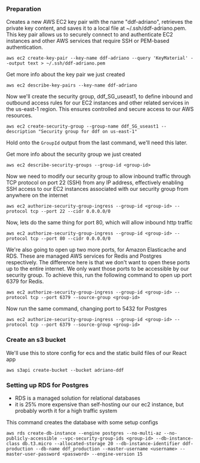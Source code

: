 ### Preparation
Creates a new AWS EC2 key pair with the name "ddf-adriano", retrieves the private key content, and saves it to a local file at ~/.ssh/ddf-adriano.pem.  This key pair allows us to securely connect to and authenticate EC2 instances and other AWS services that require SSH or PEM-based authentication.
```
aws ec2 create-key-pair --key-name ddf-adriano --query 'KeyMaterial' --output text > ~/.ssh/ddf-adriano.pem
```

Get more info about the key pair we just created
```
aws ec2 describe-key-pairs --key-name ddf-adriano
```

Now we'll create the security group, ddf_SG_useast1, to define inbound and outbound access rules for our EC2 instances and other related services in the us-east-1 region. This ensures controlled and secure access to our AWS resources.
```
aws ec2 create-security-group --group-name ddf_SG_useast1 --description "Security group for ddf on us-east-1"
```

Hold onto the `GroupId` output from the last command, we'll need this later.

Get more info about the security group we just created
```
aws ec2 describe-security-groups --group-id <group-id>
```

Now we need to modify our security group to allow inbound traffic through TCP protocol on port 22 (SSH) from any IP address, effectively enabling SSH access to our EC2 instances associated with our security group from anywhere on the internet
```
aws ec2 authorize-security-group-ingress --group-id <group-id> --protocol tcp --port 22 --cidr 0.0.0.0/0
```

Now, lets do the same thing for port 80, which will allow inbound http traffic
```
aws ec2 authorize-security-group-ingress --group-id <group-id> --protocol tcp --port 80 --cidr 0.0.0.0/0
```

We're also going to open up two more ports, for Amazon Elasticache and RDS.  These are managed AWS services for Redis and Postgres respectively.  The difference here is that we don't want to open these ports up to the entire internet.  We only want those ports to be accessible by our security group.  To achieve this, run the following command to open up port 6379 for Redis.
```
aws ec2 authorize-security-group-ingress --group-id <group-id> --protocol tcp --port 6379 --source-group <group-id>
```

Now run the same command, changing port to 5432 for Postgres
```
aws ec2 authorize-security-group-ingress --group-id <group-id> --protocol tcp --port 6379 --source-group <group-id>
```

### Create an s3 bucket
We'll use this to store config for ecs and the static build files of our React app
```
aws s3api create-bucket --bucket adriano-ddf
```

### Setting up RDS for Postgres
- RDS is a managed solution for relational databases
- it is 25% more expensive than self-hosting our our ec2 instance, but probably worth it for a high traffic system

This command creates the database with some setup configs
```
aws rds create-db-instance --engine postgres --no-multi-az --no-publicly-accessible --vpc-security-group-ids <group-id> --db-instance-class db.t3.micro --allocated-storage 20 --db-instance-identifier ddf-production --db-name ddf_production --master-username <username> --master-user-password <password> --engine-version 15 
```

